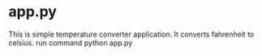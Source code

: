 # app.py
This is simple temperature converter application.
It converts fahrenheit to celsius.
run command python app.py